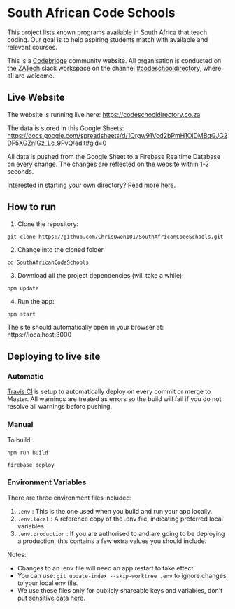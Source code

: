 # South African Code Schools

This project lists known programs available in South Africa that teach coding. Our goal is to help aspiring students match with available and relevant courses.

This is a [Codebridge](https://codebridge.org.za/) community website. All organisation is conducted on the [ZATech](https://zatech.github.io/) slack workspace on the channel [#codeschooldirectory](https://zatech.slack.com/messages/CGT76NYK1/), where all are welcome.

## Live Website

The website is running live here: https://codeschooldirectory.co.za

The data is stored in this Google Sheets: https://docs.google.com/spreadsheets/d/1Qrgw91Vod2bPmH1OlDMBqGJG2DF5XGZnIGz_Lc_9PvQ/edit#gid=0

All data is pushed from the Google Sheet to a Firebase Realtime Database on every change. The changes are reflected on the website within 1-2 seconds.

Interested in starting your own directory? [Read more here](create-your-own-directory.md).

## How to run

1. Clone the repository:
```
git clone https://github.com/ChrisOwen101/SouthAfricanCodeSchools.git
```
2. Change into the cloned folder
```
cd SouthAfricanCodeSchools
```
3. Download all the project dependencies (will take a while):
```
npm update
```
4. Run the app:
```
npm start
```
The site should automatically open in your browser at: https://localhost:3000

## Deploying to live site

### Automatic
[Travis CI](https://travis-ci.org/) is setup to automatically deploy on every commit or merge to Master. All warnings are treated as errors so the build will fail if you do not resolve all warnings before pushing.

### Manual

To build:

```
npm run build
```
```
firebase deploy
```
### Environment Variables
There are three environment files included:
1. `.env` :  This is the one used when you build and run your app locally.
2. `.env.local` :  A reference copy of the .env file, indicating preferred local variables.
3. `.env.production` : If you are authorised to and are going to be deploying a production, this contains a few extra values you should include.

Notes:
- Changes to an .env file will need an app restart to take effect.
- You can use: `git update-index --skip-worktree .env` to ignore changes to your local env file.
- We use these files only for publicly shareable keys and variables, don't put sensitive data here.